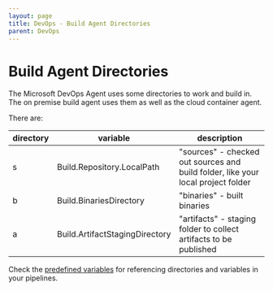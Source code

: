 ```yaml
---
layout: page
title: DevOps - Build Agent Directories
parent: DevOps
---
```


# Build Agent Directories 

The Microsoft DevOps Agent uses some directories to work and build in. The on premise build agent uses them as well as the cloud container agent.

There are:

| directory | variable | description |
| --- | --- | --- |
| s | Build.Repository.LocalPath | "sources" - checked out sources and build folder, like your local project folder |
| b | Build.BinariesDirectory | "binaries" - built binaries |
| a | Build.ArtifactStagingDirectory | "artifacts" - staging folder to collect artifacts to be published |

Check the [predefined variables](https://learn.microsoft.com/en-us/azure/devops/pipelines/build/variables?view=azure-devops&tabs=yaml) for referencing directories and variables in your pipelines.